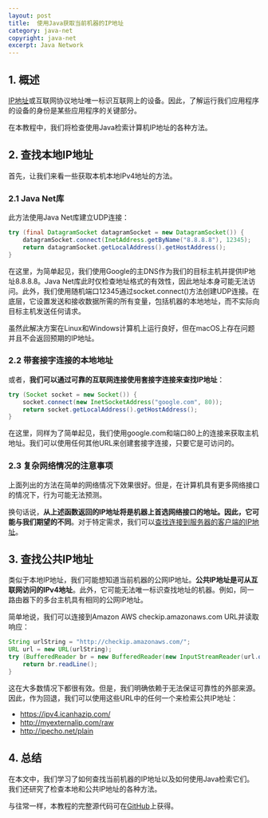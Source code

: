 ```yaml
---
layout: post
title:  使用Java获取当前机器的IP地址
category: java-net
copyright: java-net
excerpt: Java Network
---
```


## 1. 概述

[IP地址](https://www.baeldung.com/cs/ipv4-vs-ipv6)或互联网协议地址唯一标识互联网上的设备。因此，了解运行我们应用程序的设备的身份是某些应用程序的关键部分。

在本教程中，我们将检查使用Java检索计算机IP地址的各种方法。

## 2. 查找本地IP地址

首先，让我们来看一些获取本机本地IPv4地址的方法。

### 2.1 Java Net库

此方法使用Java Net库建立UDP连接：

```java
try (final DatagramSocket datagramSocket = new DatagramSocket()) {
    datagramSocket.connect(InetAddress.getByName("8.8.8.8"), 12345);
    return datagramSocket.getLocalAddress().getHostAddress();
}
```

在这里，为简单起见，我们使用Google的主DNS作为我们的目标主机并提供IP地址8.8.8.8。Java Net库此时仅检查地址格式的有效性，因此地址本身可能无法访问。此外，我们使用随机端口12345通过socket.connect()方法创建UDP连接。在底层，它设置发送和接收数据所需的所有变量，包括机器的本地地址，而不实际向目标主机发送任何请求。

虽然此解决方案在Linux和Windows计算机上运行良好，但在macOS上存在问题并且不会返回预期的IP地址。

### 2.2 带套接字连接的本地地址

或者，**我们可以通过可靠的互联网连接使用套接字连接来查找IP地址**：

```java
try (Socket socket = new Socket()) {
    socket.connect(new InetSocketAddress("google.com", 80));
    return socket.getLocalAddress().getHostAddress();
}
```

在这里，同样为了简单起见，我们使用google.com和端口80上的连接来获取主机地址。我们可以使用任何其他URL来创建套接字连接，只要它是可访问的。

### 2.3 复杂网络情况的注意事项

上面列出的方法在简单的网络情况下效果很好。但是，在计算机具有更多网络接口的情况下，行为可能无法预测。

换句话说，**从上述函数返回的IP地址将是机器上首选网络接口的地址。因此，它可能与我们期望的不同**。对于特定需求，我们可以[查找连接到服务器的客户端的IP地址](https://www.baeldung.com/java-client-get-ip-address)。

## 3. 查找公共IP地址

类似于本地IP地址，我们可能想知道当前机器的公网IP地址。**公共IP地址是可从互联网访问的IPv4地址**。此外，它可能无法唯一标识查找地址的机器。例如，同一路由器下的多台主机具有相同的公网IP地址。

简单地说，我们可以连接到Amazon AWS checkip.amazonaws.com URL并读取响应：

```java
String urlString = "http://checkip.amazonaws.com/";
URL url = new URL(urlString);
try (BufferedReader br = new BufferedReader(new InputStreamReader(url.openStream()))) {
    return br.readLine();
}
```

这在大多数情况下都很有效。但是，我们明确依赖于无法保证可靠性的外部来源。因此，作为回退，我们可以使用这些URL中的任何一个来检索公共IP地址：

-   https://ipv4.icanhazip.com/
-   http://myexternalip.com/raw
-   http://ipecho.net/plain

## 4. 总结

在本文中，我们学习了如何查找当前机器的IP地址以及如何使用Java检索它们。我们还研究了检查本地和公共IP地址的各种方法。

与往常一样，本教程的完整源代码可在[GitHub](https://github.com/tuyucheng7/taketoday-tutorial4j/tree/master/java-core-modules/java-networking-3)上获得。
